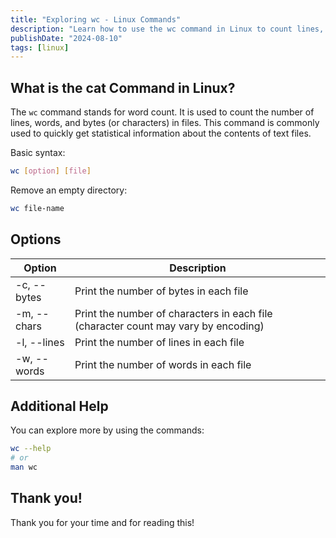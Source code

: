 ```yaml
---
title: "Exploring wc - Linux Commands"
description: "Learn how to use the wc command in Linux to count lines, words, bytes, and more in files. Explore options and get helpful tips for efficient file analysis."
publishDate: "2024-08-10"
tags: [linux]
---
```


## What is the cat Command in Linux?

The `wc` command stands for word count. It is used to count the number of lines, words, and bytes (or characters) in files. This command is commonly used to quickly get statistical information about the contents of text files.

Basic syntax:

```bash
wc [option] [file]
```

Remove an empty directory:

```bash
wc file-name
```

## Options

| Option      | Description                                                                        |
| ----------- | ---------------------------------------------------------------------------------- |
| -c, --bytes | Print the number of bytes in each file                                             |
| -m, --chars | Print the number of characters in each file (character count may vary by encoding) |
| -l, --lines | Print the number of lines in each file                                             |
| -w, --words | Print the number of words in each file                                             |

## Additional Help

You can explore more by using the commands:

```bash
wc --help
# or
man wc
```

## Thank you!

Thank you for your time and for reading this!
